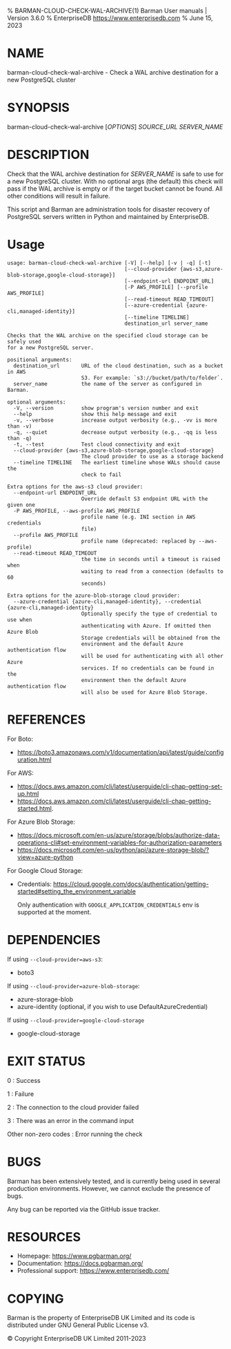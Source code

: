 % BARMAN-CLOUD-CHECK-WAL-ARCHIVE(1) Barman User manuals | Version 3.6.0
% EnterpriseDB <https://www.enterprisedb.com>
% June 15, 2023

# NAME

barman-cloud-check-wal-archive - Check a WAL archive destination for a new PostgreSQL cluster


# SYNOPSIS

barman-cloud-check-wal-archive [*OPTIONS*] *SOURCE_URL* *SERVER_NAME*


# DESCRIPTION

Check that the WAL archive destination for *SERVER_NAME* is safe to use
for a new PostgreSQL cluster. With no optional args (the default) this
check will pass if the WAL archive is empty or if the target bucket cannot
be found. All other conditions will result in failure.

This script and Barman are administration tools for disaster recovery
of PostgreSQL servers written in Python and maintained by EnterpriseDB.


# Usage
```
usage: barman-cloud-check-wal-archive [-V] [--help] [-v | -q] [-t]
                                      [--cloud-provider {aws-s3,azure-blob-storage,google-cloud-storage}]
                                      [--endpoint-url ENDPOINT_URL]
                                      [-P AWS_PROFILE] [--profile AWS_PROFILE]
                                      [--read-timeout READ_TIMEOUT]
                                      [--azure-credential {azure-cli,managed-identity}]
                                      [--timeline TIMELINE]
                                      destination_url server_name

Checks that the WAL archive on the specified cloud storage can be safely used
for a new PostgreSQL server.

positional arguments:
  destination_url       URL of the cloud destination, such as a bucket in AWS
                        S3. For example: `s3://bucket/path/to/folder`.
  server_name           the name of the server as configured in Barman.

optional arguments:
  -V, --version         show program's version number and exit
  --help                show this help message and exit
  -v, --verbose         increase output verbosity (e.g., -vv is more than -v)
  -q, --quiet           decrease output verbosity (e.g., -qq is less than -q)
  -t, --test            Test cloud connectivity and exit
  --cloud-provider {aws-s3,azure-blob-storage,google-cloud-storage}
                        The cloud provider to use as a storage backend
  --timeline TIMELINE   The earliest timeline whose WALs should cause the
                        check to fail

Extra options for the aws-s3 cloud provider:
  --endpoint-url ENDPOINT_URL
                        Override default S3 endpoint URL with the given one
  -P AWS_PROFILE, --aws-profile AWS_PROFILE
                        profile name (e.g. INI section in AWS credentials
                        file)
  --profile AWS_PROFILE
                        profile name (deprecated: replaced by --aws-profile)
  --read-timeout READ_TIMEOUT
                        the time in seconds until a timeout is raised when
                        waiting to read from a connection (defaults to 60
                        seconds)

Extra options for the azure-blob-storage cloud provider:
  --azure-credential {azure-cli,managed-identity}, --credential {azure-cli,managed-identity}
                        Optionally specify the type of credential to use when
                        authenticating with Azure. If omitted then Azure Blob
                        Storage credentials will be obtained from the
                        environment and the default Azure authentication flow
                        will be used for authenticating with all other Azure
                        services. If no credentials can be found in the
                        environment then the default Azure authentication flow
                        will also be used for Azure Blob Storage.
```
# REFERENCES

For Boto:

* https://boto3.amazonaws.com/v1/documentation/api/latest/guide/configuration.html

For AWS:

* https://docs.aws.amazon.com/cli/latest/userguide/cli-chap-getting-set-up.html
* https://docs.aws.amazon.com/cli/latest/userguide/cli-chap-getting-started.html.

For Azure Blob Storage:

* https://docs.microsoft.com/en-us/azure/storage/blobs/authorize-data-operations-cli#set-environment-variables-for-authorization-parameters
* https://docs.microsoft.com/en-us/python/api/azure-storage-blob/?view=azure-python

For Google Cloud Storage:
* Credentials: https://cloud.google.com/docs/authentication/getting-started#setting_the_environment_variable

  Only authentication with `GOOGLE_APPLICATION_CREDENTIALS` env is supported at the moment.

# DEPENDENCIES

If using `--cloud-provider=aws-s3`:

* boto3

If using `--cloud-provider=azure-blob-storage`:

* azure-storage-blob
* azure-identity (optional, if you wish to use DefaultAzureCredential)

If using `--cloud-provider=google-cloud-storage`
* google-cloud-storage 

# EXIT STATUS

0
:   Success

1
:   Failure

2
:   The connection to the cloud provider failed

3
:   There was an error in the command input

Other non-zero codes
:   Error running the check


# BUGS

Barman has been extensively tested, and is currently being used in several
production environments. However, we cannot exclude the presence of bugs.

Any bug can be reported via the GitHub issue tracker.


# RESOURCES

* Homepage: <https://www.pgbarman.org/>
* Documentation: <https://docs.pgbarman.org/>
* Professional support: <https://www.enterprisedb.com/>


# COPYING

Barman is the property of EnterpriseDB UK Limited
and its code is distributed under GNU General Public License v3.

© Copyright EnterpriseDB UK Limited 2011-2023
